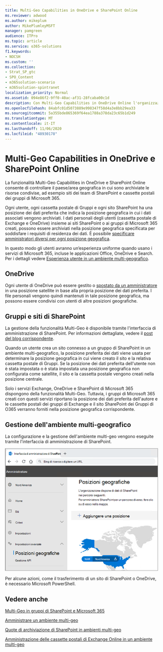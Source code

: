 ```yaml
---
title: Multi-Geo Capabilities in OneDrive e SharePoint Online
ms.reviewer: adwood
ms.author: mikeplum
author: MikePlumleyMSFT
manager: pamgreen
audience: ITPro
ms.topic: article
ms.service: o365-solutions
f1.keywords:
- NOCSH
ms.custom: ''
ms.collection:
- Strat_SP_gtc
- SPO_Content
- m365solution-scenario
- m365solution-spintranet
localization_priority: Normal
ms.assetid: 094e86f2-9ff0-40ac-af31-28fcaba00c1d
description: Con Multi-Geo Capabilities in OneDrive Online l'organizzazione può espandere la propria presenza Microsoft 365 a più paesi/aree geografiche.
ms.openlocfilehash: 84abfc01d5073889e998347f58d4a3e8bb29ea33
ms.sourcegitcommit: 5a355bde865369f64ea1788a378da23c65b1d249
ms.translationtype: MT
ms.contentlocale: it-IT
ms.lasthandoff: 11/06/2020
ms.locfileid: "48930178"
---
```

# <a name="multi-geo-capabilities-in-onedrive-and-sharepoint-online"></a>Multi-Geo Capabilities in OneDrive e SharePoint Online

La funzionalità Multi-Geo Capabilities in OneDrive e SharePoint Online consente di controllare il paese/area geografica in cui sono archiviate le risorse condivise, ad esempio siti dei team di SharePoint e cassette postali dei gruppi di Microsoft 365.

Ogni utente, ogni cassetta postale di Gruppi e ogni sito SharePoint ha una posizione dei dati preferita che indica la posizione geografica in cui i dati associati vengono archiviati. I dati personali degli utenti (cassetta postale di Exchange e OneDrive) insieme ai siti SharePoint o ai gruppi di Microsoft 365 creati, possono essere archiviati nella posizione geografica specificata per soddisfare i requisiti di residenza dei dati. È possibile [specificare amministratori diversi per ogni posizione geografica](add-a-sharepoint-geo-admin.md).

In questo modo gli utenti avranno un’esperienza uniforme quando usano i servizi di Microsoft 365, incluse le applicazioni Office, OneDrive e Search. Per i dettagli vedere [Esperienza utente in un ambiente multi-geografico](multi-geo-user-experience.md).

## <a name="onedrive"></a>OneDrive

Ogni utente di OneDrive può essere gestito o [spostato da un amministratore](move-onedrive-between-geo-locations.md) in una posizione satellite in base alla propria posizione dei dati preferita. I file personali vengono quindi mantenuti in tale posizione geografica, ma possono essere condivisi con utenti di altre posizioni geografiche.

## <a name="sharepoint-sites-and-groups"></a>Gruppi e siti di SharePoint

La gestione della funzionalità Multi-Geo è disponibile tramite l'interfaccia di amministrazione di SharePoint. Per informazioni dettagliate, vedere il [post del blog corrispondente](https://techcommunity.microsoft.com/t5/Office-365-Blog/Now-available-Multi-Geo-in-SharePoint-and-Office-365-Groups/ba-p/263302).

Quando un utente crea un sito connesso a un gruppo di SharePoint in un ambiente multi-geografico, la posizione preferita dei dati viene usata per determinare la posizione geografica in cui viene creato il sito e la relativa cassetta postale di Gruppi. Se la posizione dei dati preferita dell'utente non è stata impostata o è stata impostata una posizione geografica non configurata come satellite, il sito e la cassetta postale vengono creati nella posizione centrale.

Solo i servizi Exchange, OneDrive e SharePoint di Microsoft 365 dispongono della funzionalità Multi-Geo. Tuttavia, i gruppi di Microsoft 365 creati con questi servizi riportano la posizione dei dati preferita dell'autore e le cassette postali dei gruppi di Exchange e il sito SharePoint dei Gruppi di O365 verranno forniti nella posizione geografica corrispondente. 

## <a name="managing-the-multi-geo-environment"></a>Gestione dell'ambiente multi-geografico

La configurazione e la gestione dell'ambiente multi-geo vengono eseguite tramite l'interfaccia di amministrazione di SharePoint. 

![Schermata della pagina con le località geografiche nell'interfaccia di amministrazione di SharePoint](../media/sharepoint-multi-geo-admin-center.png)

Per alcune azioni, come il trasferimento di un sito di SharePoint o OneDrive, è necessario Microsoft PowerShell.

## <a name="see-also"></a>Vedere anche

[Multi-Geo in gruppi di SharePoint e Microsoft 365](https://techcommunity.microsoft.com/t5/Office-365-Blog/Now-available-Multi-Geo-in-SharePoint-and-Office-365-Groups/ba-p/263302)

[Amministrare un ambiente multi-geo](administering-a-multi-geo-environment.md)

[Quote di archiviazione di SharePoint in ambienti multi-geo ](sharepoint-multi-geo-storage-quota.md)

[Amministrazione delle cassette postali di Exchange Online in un ambiente multi-geo](administering-exchange-online-multi-geo.md)
